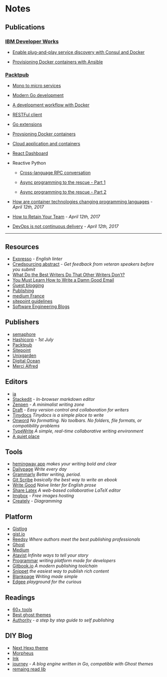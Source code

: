 # Notes


## Publications

### [IBM Developer Works](http://www.ibm.com/developerworks/)

- [Enable plug-and-play service discovery with Consul and Docker](http://www.ibm.com/developerworks/cloud/library/cl-plug-and-play-service-discovery-with-consul-and-docker-bluemix/index.html)

- [Provisioning Docker containers with Ansible](http://www.ibm.com/developerworks/cloud/library/cl-provision-docker-containers-ansible/)

### [Packtpub](https://www.packtpub.com/)

- [Mono to micro services](https://www.packtpub.com/books/content/mono-micro-services-split-fat-application)

- [Modern Go development](https://www.packtpub.com/books/content/modern-go-development)

- [A development workflow with Docker](https://www.packtpub.com/books/content/development-workflow-docker)

- [RESTFul client](https://www.packtpub.com/books/content/elegant-restful-client-python-exposing-remote-resources)

- [Go extensions](https://www.packtpub.com/books/content/go-extensions-fetching-data-and-more)

- [Provsioning Docker containers](https://www.packtpub.com/books/content/provisioning-docker-containers)

- [Cloud application and containers](https://www.packtpub.com/books/content/using-cloud-applications-and-containers)

- [React Dashboard](https://www.packtpub.com/books/content/react-dashboard-and-visualizing-data)

- Reactive Python

  - [Cross-language RPC conversation](https://www.packtpub.com/books/content/reactive-python-%E2%80%93-cross-language-rpc-conversation)

  - [Async programming to the rescue - Part 1](https://www.packtpub.com/books/content/reactive-python-%E2%80%93-asynchronous-programming-rescue-part-1)

  - [Async programming to the rescue - Part 2](https://www.packtpub.com/books/content/reactive-python-asynchronous-programming-rescue-part-2)

- [How are container technologies changing programming languages](https://www.packtpub.com/books/content/how-are-container-technologies-changing-programming-languages) - _April 12th, 2017_

- [How to Retain Your Team](https://www.packtpub.com/books/content/how-retain-your-team) - _April 12th, 2017_

- [DevOps is not continuous delivery](https://www.packtpub.com/books/content/devops-not-continuous-delivery) - _April 12th, 2017_


---




## Resources

- [Expresso](http://www.expresso-app.org/) - _English linter_
- [Crwdsourcing abstract](http://helpmeabstract.com/) - _Get feedback from veteran speakers before you submit_
- [What Do the Best Writers Do That Other Writers Don’t?](http://positionly.com/blog/copywriting/what-do-the-best-writers-do)
- [You Must Learn How to Write a Damn Good Email](http://blog.freelanship.com/good-email/)
- [Guest blogging](http://www.sitepoint.com/guest-blogging)
- [Publishing](https://www.salesforce.com/ca/blog/2015/02/blog-content.html)
- [medium France](https://medium.com/france/devenez-auteur-pour-la-publication-medium-france-2da0fd6d5d90)
- [sitepoint guidelines](http://www.sitepoint.com/writing-guidelines/)
- [Software Engineering Blogs](https://github.com/kilimchoi/engineering-blogs)


## Publishers

- [semaphore](https://semaphoreci.com/community/write-for-us)
- [Hashicorp](https://hashicorp.com/blog/hashiconf.html) - _1st July_
- [Packtpub](https://www.packtpub.com/books/content/blogs)
- [Sitepoint](http://www.sitepoint.com/write-for-us/)
- [Unixgarden](http://www.editions-diamond.fr/?page_id=215)
- [Digital Ocean](https://www.digitalocean.com/community)
- [Merci Alfred](http://gift.mercialfred.com/topo/test-marshmallow)


## Editors

- [ia](https://ia.net/writer/mac)
- [Stackedit](https://stackedit.io/) - _In-browser markdown editor_
- [Zenpen](http://www.zenpen.io/) - _A minimalist writing zone_
- [Draft](https://draftin.com/) - _Easy version control and collaboration for writers_
- [Tinydocs](http://tinydocs.com/) _Tinydocs is a simple place to write_
- [Onword](http://onword.co/) _No formatting. No toolbars. No folders, file formats, or compatibility problems_
- [TypeWrite](https://typewrite.io/) _A simple, real-time collaborative writing environment_
- [A quiet place](http://joevennix.com/aquietplace/)


## Tools

- [hemingway app](http://www.hemingwayapp.com/beta/index.html) _makes your writing bold and clear_
- [Dailypage](http://www.dailypage.co/) _Write every day_
- [Grammarly](http://www.grammarly.com/) _Better writing, period._
- [Git Scribe](https://github.com/schacon/git-scribe) _basically the best way to write an ebook_
- [Write Good](https://github.com/btford/write-good) _Naive linter for English prose_
- [Share Latex](https://github.com/sharelatex/sharelatex) _A web-based collaborative LaTeX editor_
- [Imgbox](http://imgbox.com/) - _Free images hosting_
- [Creately](http://creately.com/) - _Diagramming_


## Platform

- [Gistlog](https://gistlog.co/mattstauffer/1c76d40371b295184845)
- [gist.io](http://gist.io/)
- [Reedsy](https://reedsy.com/) _Where authors meet the best publishing professionals_
- [Ghost](https://ghost.org/)
- [Medium](https://medium.com/)
- [Atavist](https://atavist.com/?ref=producthunt) _Infinite ways to tell your story_
- [Programmar](http://programmar.io/) _writing platform made for developers_
- [Gitbook.io](https://www.gitbook.com/) _A modern publishing toolchain_
- [Snippet](https://thesnippetapp.com/) _the easiest way to publish rich content_
- [Blankpage](https://blankpage.io/) _Writing made simple_
- [Edgee](http://www.edgee.com/) _playground for the curious_


## Readings

- [60+ tools](https://medium.com/@readthisthing/60-awesome-free-tools-for-modern-storytellers-5c8664f00427)
- [Best ghost themes](http://haeckdesign.com/freebies/themes/top-free-ghost-themes)
- [Authority](http://nathanbarry.com/authority/) - _a step by step guide to self publishing_


## DIY Blog

- [Next Hexo theme](https://github.com/iissnan/hexo-theme-next)
- [Morpheus](https://github.com/vesparny/morpheus)
- [Ink](https://github.com/InkProject/ink)
- [journey](https://github.com/kabukky/journey) - _A blog engine written in Go, compatible with Ghost themes_
- [remaing read lib](http://aerolab.github.io/readremaining.js/)
